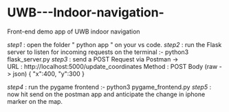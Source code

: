 # UWB---Indoor-navigation-
Front-end demo app of UWB indoor navigation


*step1* : open the folder " python app " on your vs code.
*step2* : run the Flask server to listen for incoming requests on the terminal :-    python3 flask_server.py
*step3* : send a POST Request via Postman ->   
              URL    : http://localhost:5000/update_coordinates
              Method : POST
              Body (raw -> json)
                    {
                      "x":400,
                      "y":300
                    }
                    
*step4* : run the pygame frontend :-     python3 pygame_frontend.py
*step5* : now hit send on the postman app and anticipate the change in iphone marker on the map.
